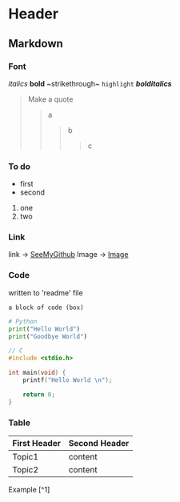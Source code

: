 # Header

## Markdown

### Font

*italics* **bold** ~strikethrough~ `highlight` ___bolditalics___
> Make a quote
>> a
>>> b
>>>> c

### To do

- first
- second

1. one
2. two

### Link

link -> [SeeMyGithub]()
Image -> [Image]()

### Code

written to 'readme' file

```
a block of code (box)
```

```python
# Python
print("Hello World")
print("Goodbye World")
```

```c
// C
#include <stdio.h>

int main(void) {
	printf("Hello World \n");

	return 0;
}
```

### Table 

First Header | Second Header
------------ | -------------
Topic1 | content
Topic2 | content

Example [^1]

